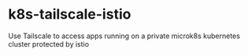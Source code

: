 # k8s-tailscale-istio
Use Tailscale to access apps running on a private microk8s kubernetes cluster protected by istio
